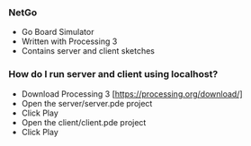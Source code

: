 ### NetGo ###

* Go Board Simulator
* Written with Processing 3
* Contains server and client sketches

### How do I run server and client using localhost? ###

* Download Processing 3 [https://processing.org/download/]
* Open the server/server.pde project
* Click Play
* Open the client/client.pde project
* Click Play